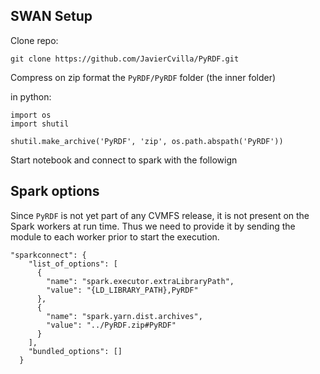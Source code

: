 ## SWAN Setup

Clone repo:

```
git clone https://github.com/JavierCvilla/PyRDF.git
```

Compress on zip format the `PyRDF/PyRDF` folder (the inner folder)

in python:

```
import os
import shutil

shutil.make_archive('PyRDF', 'zip', os.path.abspath('PyRDF'))
```



Start notebook and connect to spark with the followign

## Spark options

Since `PyRDF` is not yet part of any CVMFS release, it is not present on the Spark workers at
run time. Thus we need to provide it by sending the module to each worker prior to start the execution.

```
"sparkconnect": {
    "list_of_options": [
      {
        "name": "spark.executor.extraLibraryPath",
        "value": "{LD_LIBRARY_PATH},PyRDF"
      },
      {
        "name": "spark.yarn.dist.archives",
        "value": "../PyRDF.zip#PyRDF"
      }
    ],
    "bundled_options": []
  }
```
